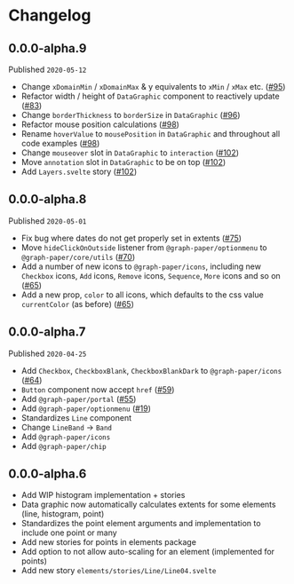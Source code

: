 # Changelog

## 0.0.0-alpha.9

Published `2020-05-12`

- Change `xDomainMin` / `xDomainMax` & y equivalents to `xMin` / `xMax` etc. ([#95](https://github.com/graph-paper-org/graph-paper/pull/95))
- Refactor width / height of `DataGraphic` component to reactively update ([#83](https://github.com/graph-paper-org/graph-paper/pull/82))
- Change `borderThickness` to `borderSize` in `DataGraphic` ([#96](https://github.com/graph-paper-org/graph-paper/pull/96))
- Refactor mouse position calculations ([#98](https://github.com/graph-paper-org/graph-paper/pull/98))
- Rename `hoverValue` to `mousePosition` in `DataGraphic` and throughout all code examples ([#98](https://github.com/graph-paper-org/graph-paper/pull/98))
- Change `mouseover` slot in `DataGraphic` to `interaction` ([#102](https://github.com/graph-paper-org/graph-paper/pull/102))
- Move `annotation` slot in `DataGraphic` to be on top ([#102](https://github.com/graph-paper-org/graph-paper/pull/102))
- Add `Layers.svelte` story ([#102](https://github.com/graph-paper-org/graph-paper/pull/102))

## 0.0.0-alpha.8

Published `2020-05-01`

- Fix bug where dates do not get properly set in extents ([#75](https://github.com/graph-paper-org/graph-paper/pull/75))
- Move `hideClickOnOutside` listener from `@graph-paper/optionmenu` to `@graph-paper/core/utils` ([#70](https://github.com/graph-paper-org/graph-paper/pull/70))
- Add a number of new icons to `@graph-paper/icons`, including new `Checkbox` icons, `Add` icons, `Remove` icons, `Sequence`, `More` icons and so on ([#65](https://github.com/graph-paper-org/graph-paper/pull/65))
- Add a new prop, `color` to all icons, which defaults to the css value `currentColor` (as before) ([#65](https://github.com/graph-paper-org/graph-paper/pull/65))

## 0.0.0-alpha.7

Published `2020-04-25`

- Add `Checkbox`, `CheckboxBlank`, `CheckboxBlankDark` to `@graph-paper/icons` ([#64](https://github.com/graph-paper-org/graph-paper/pull/64))
- `Button` component now accept `href` ([#59](https://github.com/graph-paper-org/graph-paper/pull/59))
- Add `@graph-paper/portal` ([#55](https://github.com/graph-paper-org/graph-paper/pull/55/))
- Add `@graph-paper/optionmenu` ([#19](https://github.com/graph-paper-org/graph-paper/pull/19/))
- Standardizes `Line` component
- Change `LineBand` -> `Band`
- Add `@graph-paper/icons`
- Add `@graph-paper/chip`

## 0.0.0-alpha.6

- Add WIP histogram implementation + stories
- Data graphic now automatically calculates extents for some elements (line, histogram, point)
- Standardizes the point element arguments and implementation to include one point or many
- Add new stories for points in elements package
- Add option to not allow auto-scaling for an element (implemented for points)
- Add new story `elements/stories/Line/Line04.svelte`
